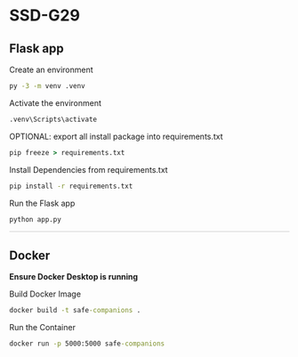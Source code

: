 # SSD-G29

## Flask app
Create an environment
```bat
py -3 -m venv .venv
```

Activate the environment
```bat
.venv\Scripts\activate
```

OPTIONAL: export all install package into requirements.txt
```bat
pip freeze > requirements.txt
```

Install Dependencies from requirements.txt
```bat
pip install -r requirements.txt
```

Run the Flask app
```bat
python app.py
```

<hr style="width:100%; height:1px; border:none; background-color:#ccc;">

## Docker
**Ensure Docker Desktop is running**

Build Docker Image
```bat
docker build -t safe-companions .
```

Run the Container
```bat
docker run -p 5000:5000 safe-companions
```
